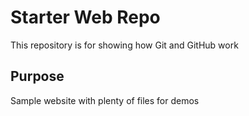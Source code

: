 # Starter Web Repo

This repository is for showing how Git and GitHub work

## Purpose

Sample website with plenty of files for demos 